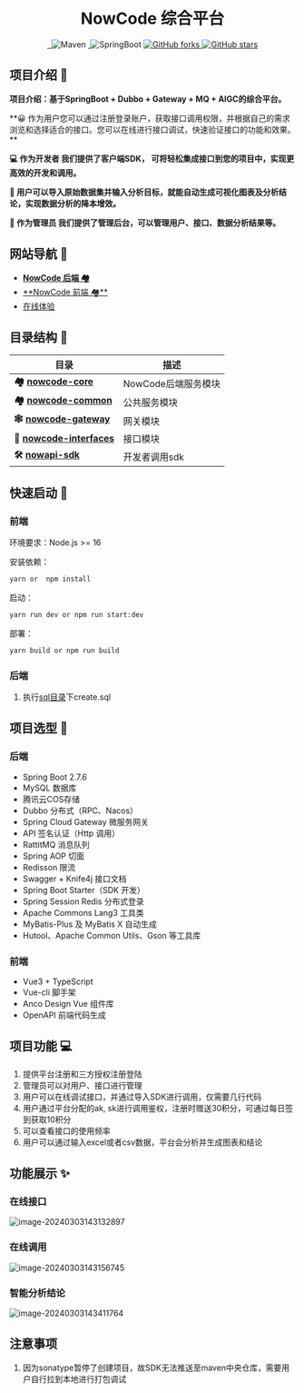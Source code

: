 <h1 align="center">NowCode 综合平台</h1>
<div align="center">
<a target="_blank" href="https://github.com/laterya/nowcode-backend">
    <img alt="" src="https://github.com/laterya/nowcode-backend/badge/star.svg?theme=gvp"/>
</a>
<a target="_blank" href="https://github.com/laterya/nowcode-backend">
    <img alt="" src="https://img.shields.io/github/stars/laterya/nowcode-backend.svg?style=social&label=Stars"/>
</a>
    <img alt="Maven" src="https://raster.shields.io/badge/Maven-3.8.1-red.svg"/>
<a target="_blank" href="https://www.oracle.com/technetwork/java/javase/downloads/index.html">
        <img alt="" src="https://img.shields.io/badge/JDK-1.8+-green.svg"/>
</a>
    <img alt="SpringBoot" src="https://raster.shields.io/badge/SpringBoot-2.7+-green.svg"/>
<a href="https://github.com/laterya/nowcode-backend" target="_blank">
    <img src='https://img.shields.io/github/forks/laterya/nowcode-backend' alt='GitHub forks' class="no-zoom">
</a>
<a href="https://github.com/laterya/nowcode-backend" target="_blank"><img src='https://img.shields.io/github/stars/laterya/nowcode-backend' alt='GitHub stars' class="no-zoom">
</a>
</div>

## 项目介绍 🙋

**项目介绍：基于SpringBoot + Dubbo + Gateway + MQ + AIGC的综合平台。**

**😀 作为用户您可以通过注册登录账户，获取接口调用权限，并根据自己的需求浏览和选择适合的接口。您可以在线进行接口调试，快速验证接口的功能和效果。
**

**💻 作为开发者 我们提供了客户端SDK， 可将轻松集成接口到您的项目中，实现更高效的开发和调用。**

**🏁 用户可以导入原始数据集并输入分析目标，就能自动生成可视化图表及分析结论，实现数据分析的降本增效。**

**🚀 作为管理员 我们提供了管理后台，可以管理用户、接口、数据分析结果等。**

## 网站导航 🧭

- [**NowCode 后端 🏘️**](https://github.com/laterya/nowcode-backend)
- [**NowCode 前端 🏘**️](https://github.com/laterya/nowcode-frontend)
- [在线体验](http://api.laterya.top/#/)

## 目录结构 📑

| 目录                                                | 描述            |
|---------------------------------------------------|---------------|
| **🏘️ [nowcode-core](./nowcode-core)**            | NowCode后端服务模块 |
| **🏘️ [nowcode-common](./nowcode-common)**        | 公共服务模块        |
| **🕸️ [nowcode-gateway](./nowcode-gateway)**      | 网关模块          |
| **🔗 [nowcode-interfaces](./nowcode-interfaces)** | 接口模块          |
| **🛠 [nowapi-sdk](./nowapi-sdk)**                 | 开发者调用sdk      |

## 快速启动 🚀

### 前端

环境要求：Node.js >= 16

安装依赖：

```bash
yarn or  npm install
```

启动：

```bash
yarn run dev or npm run start:dev
```

部署：

```bash
yarn build or npm run build
```

### 后端

1. 执行[sql目录](./nowcode-core/sql)下create.sql

## 项目选型 🎯

### **后端**

- Spring Boot 2.7.6
- MySQL 数据库
- 腾讯云COS存储
- Dubbo 分布式（RPC、Nacos）
- Spring Cloud Gateway 微服务网关
- API 签名认证（Http 调用）
- RattitMQ 消息队列
- Spring AOP 切面
- Redisson 限流
- Swagger + Knife4j 接口文档
- Spring Boot Starter（SDK 开发）
- Spring Session Redis 分布式登录
- Apache Commons Lang3 工具类
- MyBatis-Plus 及 MyBatis X 自动生成
- Hutool、Apache Common Utils、Gson 等工具库

### 前端

- Vue3 + TypeScript
- Vue-cli 脚手架
- Anco Design Vue 组件库
- OpenAPI 前端代码生成

## 项目功能 💻

1. 提供平台注册和三方授权注册登陆
2. 管理员可以对用户、接口进行管理
3. 用户可以在线调试接口，并通过导入SDK进行调用，仅需要几行代码
4. 用户通过平台分配的ak, sk进行调用鉴权，注册时赠送30积分，可通过每日签到获取10积分
5. 可以查看接口的使用频率
6. 用户可以通过输入excel或者csv数据，平台会分析并生成图表和结论

## 功能展示 ✨

### 在线接口

![image-20240303143132897](https://picgo-imgs8.oss-cn-shenzhen.aliyuncs.com/img/image-20240303143132897.png)

### 在线调用

![image-20240303143156745](https://picgo-imgs8.oss-cn-shenzhen.aliyuncs.com/img/image-20240303143156745.png)

### 智能分析结论

![image-20240303143411764](https://picgo-imgs8.oss-cn-shenzhen.aliyuncs.com/img/image-20240303143411764.png)

## 注意事项

1. 因为sonatype暂停了创建项目，故SDK无法推送至maven中央仓库，需要用户自行拉到本地进行打包调试
